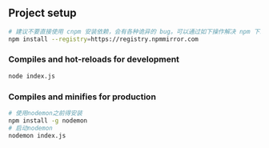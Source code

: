 ## Project setup

```bash
# 建议不要直接使用 cnpm 安装依赖，会有各种诡异的 bug。可以通过如下操作解决 npm 下载速度慢的问题
npm install --registry=https://registry.npmmirror.com

```

### Compiles and hot-reloads for development

```bash
node index.js
```

### Compiles and minifies for production

```bash
# 使用nodemon之前得安装
npm install -g nodemon
# 启动nodemon
nodemon index.js
```
